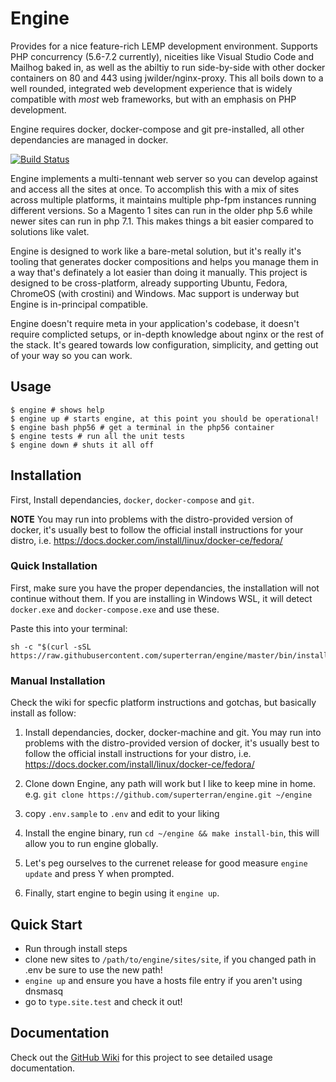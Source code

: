 # Engine 

Provides for a nice feature-rich LEMP development environment. Supports PHP concurrency (5.6-7.2 currently), niceities like Visual Studio Code and Mailhog baked in, as well as the abiltiy to run side-by-side with other docker containers on 80 and 443 using jwilder/nginx-proxy. This all boils down to a well rounded, integrated web development experience that is widely compatible with _most_ web frameworks, but with an emphasis on PHP development. 

Engine requires docker, docker-compose and git pre-installed, all other dependancies are managed in docker.

[![Build Status](https://travis-ci.org/superterran/engine.svg?branch=master)](https://travis-ci.org/superterran/engine)

Engine implements a multi-tennant web server so you can develop against and access all the sites at once. To accomplish this with a mix of sites across multiple platforms, it maintains multiple php-fpm instances running different versions. So a Magento 1 sites can run in the older php 5.6 while newer sites can run in php 7.1. This makes things a bit easier compared to solutions like valet. 

Engine is designed to work like a bare-metal solution, but it's really it's tooling that generates docker compositions and helps you manage them in a way that's definately a lot easier than doing it manually. This project is designed to be cross-platform, already supporting Ubuntu, Fedora, ChromeOS (with crostini) and Windows. Mac support is underway but Engine is in-principal compatible. 

Engine doesn't require meta in your application's codebase, it doesn't require complicted setups, or in-depth knowledge about nginx or the rest of the stack. It's geared towards low configuration, simplicity, and getting out of your way so you can work.

## Usage

```console
$ engine # shows help
$ engine up # starts engine, at this point you should be operational!
$ engine bash php56 # get a terminal in the php56 container
$ engine tests # run all the unit tests
$ engine down # shuts it all off
```

## Installation

First, Install dependancies, `docker`, `docker-compose` and `git`. 

**NOTE** You may run into problems with the distro-provided version of docker, it's usually best to follow the official install instructions for your distro, i.e. https://docs.docker.com/install/linux/docker-ce/fedora/

### Quick Installation

First, make sure you have the proper dependancies, the installation will not continue without them. If you are installing in Windows WSL, it will detect `docker.exe` and `docker-compose.exe` and use these. 

Paste this into your terminal:

```console
sh -c "$(curl -sSL https://raw.githubusercontent.com/superterran/engine/master/bin/installer)"
```

### Manual Installation

Check the wiki for specfic platform instructions and gotchas, but basically install as follow:

1) Install dependancies, docker, docker-machine and git. You may run into problems with the distro-provided version of docker, it's usually best to follow the official install instructions for your distro, i.e. https://docs.docker.com/install/linux/docker-ce/fedora/

2) Clone down Engine, any path will work but I like to keep mine in home. e.g. `git clone https://github.com/superterran/engine.git ~/engine`

3) copy `.env.sample` to `.env` and edit to your liking

4) Install the engine binary, run `cd ~/engine && make install-bin`, this will allow you to run engine globally.

5) Let's peg ourselves to the currenet release for good measure `engine update` and press Y when prompted.

6) Finally, start engine to begin using it `engine up`.


## Quick Start

* Run through install steps
* clone new sites to `/path/to/engine/sites/site`, if you changed path in .env be sure to use the new path!
* `engine up` and ensure you have a hosts file entry if you aren't using dnsmasq
* go to `type.site.test` and check it out!

## Documentation

Check out the [GitHub Wiki](https://github.com/superterran/engine/wiki) for this project to see detailed usage documentation.
